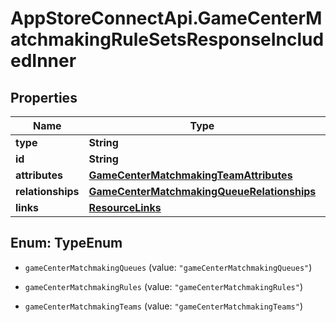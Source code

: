 # AppStoreConnectApi.GameCenterMatchmakingRuleSetsResponseIncludedInner

## Properties

Name | Type | Description | Notes
------------ | ------------- | ------------- | -------------
**type** | **String** |  | 
**id** | **String** |  | 
**attributes** | [**GameCenterMatchmakingTeamAttributes**](GameCenterMatchmakingTeamAttributes.md) |  | [optional] 
**relationships** | [**GameCenterMatchmakingQueueRelationships**](GameCenterMatchmakingQueueRelationships.md) |  | [optional] 
**links** | [**ResourceLinks**](ResourceLinks.md) |  | [optional] 



## Enum: TypeEnum


* `gameCenterMatchmakingQueues` (value: `"gameCenterMatchmakingQueues"`)

* `gameCenterMatchmakingRules` (value: `"gameCenterMatchmakingRules"`)

* `gameCenterMatchmakingTeams` (value: `"gameCenterMatchmakingTeams"`)




